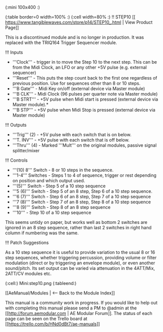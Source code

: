 (:mini 100x400 :)

(:table border=0 width=100% :)
(:cell width=80% :) 
!! STEP10
[[ https://www.tangiblewaves.com/store/p14/STEP10_.html | View Product Page]]

This is a discontinued module and is no longer in production. It was replaced with the TRIQ164 Trigger Sequencer module.

!!! Inputs

* '''Clock''' - trigger in to move the Step 10 to the next step. This can be from the Midi Clock, an LFO or any other +5V pulse (e.g. external sequencer)
* '''Reset''' - This puts the step count back to the first one regardless of previous position. Use for sequences  other than 8 or 10 steps.
* '''B Gate''' - Midi Key on/off (external device via Master module)
* '''B CLK'''  - Midi Clock (96 pulses per quarter note via Master module)
* '''B STRT''' - +5V pulse when Midi start is pressed (external device via Master module).* 
* '''B STP''' - +5V pulse when Midi Stop is pressed (external device via Master module)

!!! Outputs

* '''Trig''' (2) - +5V pulse with each switch that is on below.  
* '''T. INV''' - +5V  pulse with each switch that is off below.
* '''Thru''' (4) - Marked '''Mult''' on the original modules, passive signal splitter/mixer

!!! Controls

* '''(10) 8''' Switch - 8 or 10 steps in the sequence.
* '''1-4''' Switches - Steps 1 to 4 of sequence, trigger or rest depending on position and which output used.
* '''(5)''' Switch - Step 5 of a 10 step sequence
* '''5 (6)''' Switch - Step 5 of an 8 step, Step 6 of a 10 step sequence.
* '''6 (7)''' Switch - Step 6 of an 8 step, Step 7 of a 10 step sequence
* '''7 (8)''' Switch - Step 7 of an 8 step, Step 8 of a 10 step sequence
* '''8 (9)''' Switch - Step 8 of an 8 step sequence
* '''10''' - Step 10 of a 10 step sequence

This seems untidy on paper, but works well as bottom 2 switches are ignored in an 8 step sequence, rather than last 2 switches in right hand column if numbering was the same.



!!! Patch Suggestions

As a 10 step sequence it is useful to provide variation to the usual 8 or 16 step sequences, whether triggering percussion, providing volume or filter modulation (direct or by triggering an envelope module), or even another sound/pitch. Its set output can be varied via attenuation  in the 4ATT/Mix, 2ATT/CV modules etc.

(:cell:) Mini:step10.png
(:tableend:)

[[AeManual/Modules | <-- Back to the Module Index]]

This manual is a community work in progress. If you would like to help out with completing this manual please send a PM to @admin at the [[http://forum.aemodular.com | AE Modular Forum]].  The status of each page can be seen on the Trello board at [[https://trello.com/b/HNd0dBt7/ae-manuals]]
